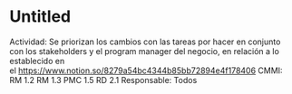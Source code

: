 # Untitled

Actividad: Se priorizan los cambios con las tareas por hacer en conjunto con los stakeholders y el program manager del negocio, en relación a lo establecido en el https://www.notion.so/8279a54bc4344b85bb72894e4f178406
CMMI: RM 1.2
RM 1.3
PMC 1.5
RD 2.1
Responsable: Todos